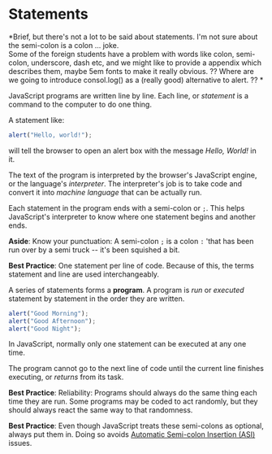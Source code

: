 # Statements
*Brief, but there's not a lot to be said about statements.  I'm not sure about the semi-colon is a colon ... joke.  
Some of the foreign students have a problem with words like colon, semi-colon, underscore, dash etc, and we might like to provide a 
appendix which describes them, maybe 5em fonts to make it really obvious.
?? Where are we going to introduce consol.log() as a (really good) alternative to alert. ??
*

JavaScript programs are written line by line. Each line, or *statement* is a command to the computer to do one thing.

A statement like:

```js
alert("Hello, world!");
```

will tell the browser to open an alert box with the message *Hello, World!* in it.

The text of the program is interpreted by the browser's JavaScript engine, or the language's *interpreter*. The interpreter's job is to take code and convert it into *machine language* that can be actually run.

Each statement in the program ends with a semi-colon or `;`. This helps JavaScript's interpreter to know where one statement begins and another ends.

**Aside**: Know your punctuation: A semi-colon `;` is a colon `:` 'that has been run over by a semi truck -- it's been squished a bit.

**Best Practice**: One statement per line of code. Because of this, the terms statement and line are used interchangeably.

A series of statements forms a **program**. A program is *run* or *executed* statement by statement in the order they are written.

```js
alert("Good Morning");
alert("Good Afternoon");
alert("Good Night");
```

In JavaScript, normally only one statement can be executed at any one time.

The program cannot go to the next line of code until the current line finishes executing, or *returns* from its task.

**Best Practice**: Reliability: Programs should always do the same thing each time they are run. Some programs may be coded to act randomly, but they should always react the same way to that randomness.

**Best Practice**: Even though JavaScript treats these semi-colons as optional, always put them in. Doing so avoids [Automatic Semi-colon Insertion (ASI)](https://developer.mozilla.org/en-US/docs/Web/JavaScript/Reference/Lexical_grammar#Automatic_semicolon_insertion) issues.
